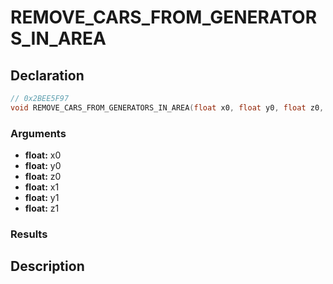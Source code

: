 # REMOVE_CARS_FROM_GENERATORS_IN_AREA

## Declaration
```cpp
// 0x2BEE5F97
void REMOVE_CARS_FROM_GENERATORS_IN_AREA(float x0, float y0, float z0, float x1, float y1, float z1);
```

### Arguments
- **float:** x0
- **float:** y0
- **float:** z0
- **float:** x1
- **float:** y1
- **float:** z1

### Results

## Description
